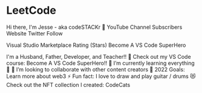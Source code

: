 # LeetCode


Hi there, I'm Jesse - aka codeSTACKr 👋
YouTube Channel Subscribers Website Twitter Follow

Visual Studio Marketplace Rating (Stars) Become A VS Code SuperHero

I'm a Husband, Father, Developer, and Teacher!!
🔭 Check out my VS Code course: Become A VS Code SuperHero!!
🌱 I’m currently learning everything 🤣
👯 I’m looking to collaborate with other content creators
🥅 2022 Goals: Learn more about web3
⚡ Fun fact: I love to draw and play guitar / drums
😻 Check out the NFT collection I created: CodeCats
